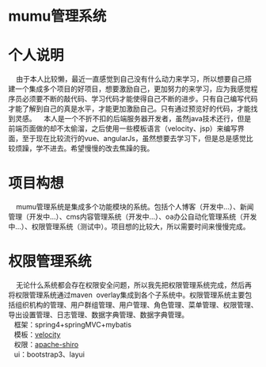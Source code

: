 # mumu管理系统
# 个人说明
        由于本人比较懒，最近一直感觉到自己没有什么动力来学习，所以想要自己搭建一个集成多个项目的好项目，想要激励自己，更加努力的来学习，应为我感觉程序员必须要不断的敲代码、学习代码才能使得自己不断的进步。只有自己编写代码才能了解到自己的真是水平，才能更加激励自己。只有通过预览好的代码，才能找到灵感。
    本人是一个不折不扣的后端服务器开发者，虽然java技术还行，但是前端页面做的却不太偷溜，之后使用一些模板语言（velocity、jsp）来编写界面，至于现在比较流行的vue、angularJs，虽然想要去学习下，但是总是感觉比较烦躁，学不进去。希望慢慢的改去焦躁的我。
    
# 项目构想
        mumu管理系统是集成多个功能模块的系统。包括个人博客（开发中...）、新闻管理（开发中...）、cms内容管理系统（开发中...）、oa办公自动化管理系统（开发中...）、权限管理系统（测试中）。项目想的比较大，所以需要时间来慢慢完成。
    
# 权限管理系统
     无论什么系统都会存在权限安全问题，所以我先把权限管理系统完成，然后再将权限管理系统通过maven  overlay集成到各个子系统中。权限管理系统主要包括组织机构的管理、用户群组管理、用户管理、角色管理、菜单管理、权限管理、导出设置管理、日志管理、数据字典管理、数据字典管理。<br/>
    框架：spring4+springMVC+mybatis <br/>
    模板：<a href="http://velocity.apache.org/">velocity</a> <br/>
    权限：<a href="http://shiro.apache.org/">apache-shiro</a> <br/>
    ui：bootstrap3、layui <br/>
    
        
    
     

